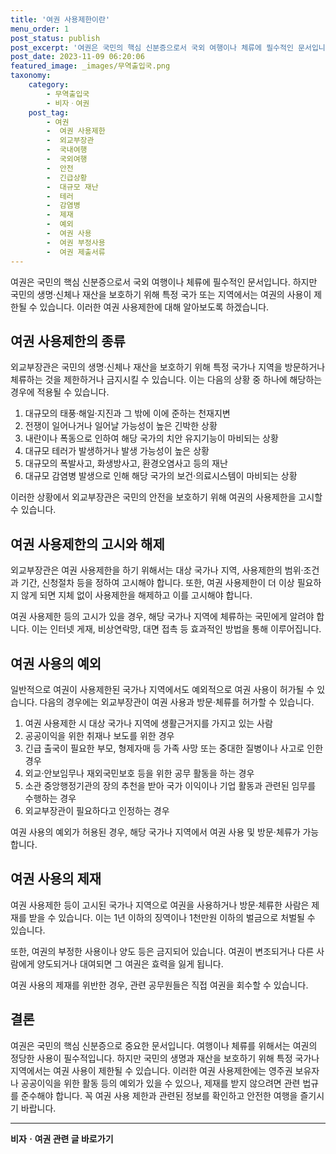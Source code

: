 ```yaml
---
title: '여권 사용제한이란'
menu_order: 1
post_status: publish
post_excerpt: '여권은 국민의 핵심 신분증으로서 국외 여행이나 체류에 필수적인 문서입니다. 하지만 국민의 생명 신체나 재산을 보호하기 위해 특정 국가 또는 지역에서는 여권의 사용이 제한될 수 있습니다. 이러한 여권 사용제한에 대해 알아보도록 하겠습니다.'
post_date: 2023-11-09 06:20:06
featured_image: _images/무역출입국.png
taxonomy:
    category:
        - 무역출입국
        - 비자ㆍ여권
    post_tag:
        - 여권
        -  여권 사용제한
        -  외교부장관
        -  국내여행
        -  국외여행
        -  안전
        -  긴급상황
        -  대규모 재난
        -  테러
        -  감염병
        -  제재
        -  예외
        -  여권 사용
        -  여권 부정사용
        -  여권 제출서류
---
```



여권은 국민의 핵심 신분증으로서 국외 여행이나 체류에 필수적인 문서입니다. 하지만 국민의 생명·신체나 재산을 보호하기 위해 특정 국가 또는 지역에서는 여권의 사용이 제한될 수 있습니다. 이러한 여권 사용제한에 대해 알아보도록 하겠습니다.

## 여권 사용제한의 종류

외교부장관은 국민의 생명·신체나 재산을 보호하기 위해 특정 국가나 지역을 방문하거나 체류하는 것을 제한하거나 금지시킬 수 있습니다. 이는 다음의 상황 중 하나에 해당하는 경우에 적용될 수 있습니다.

1. 대규모의 태풍·해일·지진과 그 밖에 이에 준하는 천재지변
2. 전쟁이 일어나거나 일어날 가능성이 높은 긴박한 상황
3. 내란이나 폭동으로 인하여 해당 국가의 치안 유지기능이 마비되는 상황
4. 대규모 테러가 발생하거나 발생 가능성이 높은 상황
5. 대규모의 폭발사고, 화생방사고, 환경오염사고 등의 재난
6. 대규모 감염병 발생으로 인해 해당 국가의 보건·의료시스템이 마비되는 상황

이러한 상황에서 외교부장관은 국민의 안전을 보호하기 위해 여권의 사용제한을 고시할 수 있습니다.

## 여권 사용제한의 고시와 해제

외교부장관은 여권 사용제한을 하기 위해서는 대상 국가나 지역, 사용제한의 범위·조건과 기간, 신청절차 등을 정하여 고시해야 합니다. 또한, 여권 사용제한이 더 이상 필요하지 않게 되면 지체 없이 사용제한을 해제하고 이를 고시해야 합니다.

여권 사용제한 등의 고시가 있을 경우, 해당 국가나 지역에 체류하는 국민에게 알려야 합니다. 이는 인터넷 게재, 비상연락망, 대면 접촉 등 효과적인 방법을 통해 이루어집니다.

## 여권 사용의 예외

일반적으로 여권이 사용제한된 국가나 지역에서도 예외적으로 여권 사용이 허가될 수 있습니다. 다음의 경우에는 외교부장관이 여권 사용과 방문·체류를 허가할 수 있습니다.

1. 여권 사용제한 시 대상 국가나 지역에 생활근거지를 가지고 있는 사람
2. 공공이익을 위한 취재나 보도를 위한 경우
3. 긴급 출국이 필요한 부모, 형제자매 등 가족 사망 또는 중대한 질병이나 사고로 인한 경우
4. 외교·안보임무나 재외국민보호 등을 위한 공무 활동을 하는 경우
5. 소관 중앙행정기관의 장의 추천을 받아 국가 이익이나 기업 활동과 관련된 임무를 수행하는 경우
6. 외교부장관이 필요하다고 인정하는 경우

여권 사용의 예외가 허용된 경우, 해당 국가나 지역에서 여권 사용 및 방문·체류가 가능합니다.

## 여권 사용의 제재

여권 사용제한 등이 고시된 국가나 지역으로 여권을 사용하거나 방문·체류한 사람은 제재를 받을 수 있습니다. 이는 1년 이하의 징역이나 1천만원 이하의 벌금으로 처벌될 수 있습니다.

또한, 여권의 부정한 사용이나 양도 등은 금지되어 있습니다. 여권이 변조되거나 다른 사람에게 양도되거나 대여되면 그 여권은 효력을 잃게 됩니다.

여권 사용의 제재를 위반한 경우, 관련 공무원들은 직접 여권을 회수할 수 있습니다.

## 결론

여권은 국민의 핵심 신분증으로 중요한 문서입니다. 여행이나 체류를 위해서는 여권의 정당한 사용이 필수적입니다. 하지만 국민의 생명과 재산을 보호하기 위해 특정 국가나 지역에서는 여권 사용이 제한될 수 있습니다. 이러한 여권 사용제한에는 영주권 보유자나 공공이익을 위한 활동 등의 예외가 있을 수 있으나, 제재를 받지 않으려면 관련 법규를 준수해야 합니다. 꼭 여권 사용 제한과 관련된 정보를 확인하고 안전한 여행을 즐기시기 바랍니다.


<!-- wp:separator -->
<hr class="wp-block-separator has-alpha-channel-opacity"/>
<!-- /wp:separator -->

<!-- wp:group {"backgroundColor":"base","layout":{"type":"constrained"}} -->
<div class="wp-block-group has-base-background-color has-background"><!-- wp:paragraph {"align":"center","fontSize":"medium"} -->
<p class="has-text-align-center has-large-font-size"><strong>비자ㆍ여권 관련 글 바로가기</strong></p>
<!-- /wp:paragraph -->


<!-- wp:latest-posts
{"categories":[{"id":16891,"count":19,"description":"","link":"https://uknowlaw.com/category/%eb%b9%84%ec%9e%90%e3%86%8d%ec%97%ac%ea%b6%8c/","name":"비자ㆍ여권","slug":"비자ㆍ여권","taxonomy":"category","parent":0,"meta":[],"_links":{"self":[{"href":"https://uknowlaw.com/wp-json/wp/v2/categories/16891"}],"collection":[{"href":"https://uknowlaw.com/wp-json/wp/v2/categories"}],"about":[{"href":"https://uknowlaw.com/wp-json/wp/v2/taxonomies/category"}],"wp:post_type":[{"href":"https://uknowlaw.com/wp-json/wp/v2/posts?categories=16891"}],"curies":[{"name":"wp","href":"https://api.w.org/{rel}","templated":true}]}}],"postsToShow":100,"excerptLength":28,"postLayout":"grid","columns":2,"featuredImageAlign":"left","featuredImageSizeSlug":"large","fontSize":"small"} /--></div>
<!-- /wp:group -->